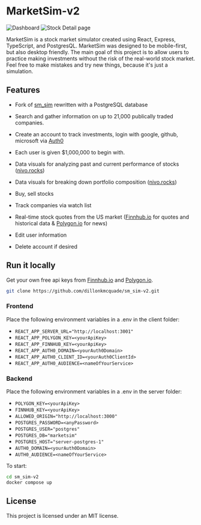 # MarketSim-v2

![Dashboard](assets/dashboard.png)
![Stock Detail page](assets/stockDetails.png)

MarketSim is a stock market simulator created using React, Express, TypeScript, and PostgresQL. MarketSim was designed to be mobile-first, but also desktop friendly. The main goal of this project is to allow users to practice making investments without the risk of the real-world stock market. Feel free to make mistakes and try new things, because it's just a simulation.

## Features

- Fork of [sm_sim](https://github.com/dillonkmcquade/sm_sim) rewritten with a PostgreSQL database

- Search and gather information on up to 21,000 publically traded companies.

- Create an account to track investments, login with google, github, microsoft via [ Auth0 ](https://auth0.com)

- Each user is given $1,000,000 to begin with.

- Data visuals for analyzing past and current performance of stocks ([nivo.rocks](https://nivo.rocks))

- Data visuals for breaking down portfolio composition ([nivo.rocks](https://nivo.rocks))

- Buy, sell stocks

- Track companies via watch list

- Real-time stock quotes from the US market ([Finnhub.io](https://finnhub.io) for quotes and historical data & [Polygon.io](https://polygon.io) for news)

- Edit user information

- Delete account if desired

## Run it locally

Get your own free api keys from [Finnhub.io](https://finnhub.io) and [Polygon.io](https://polygon.io).

```bash
git clone https://github.com/dillonkmcquade/sm_sim-v2.git
```

### Frontend

Place the following environment variables in a .env in the client folder:

- `REACT_APP_SERVER_URL="http://localhost:3001"`
- `REACT_APP_POLYGON_KEY=<yourApiKey>`
- `REACT_APP_FINNHUB_KEY=<yourApiKey>`
- `REACT_APP_AUTH0_DOMAIN=<yourAuth0Domain>`
- `REACT_APP_AUTH0_CLIENT_ID=<yourAuth0ClientId>`
- `REACT_APP_AUTH0_AUDIENCE=<nameOfYourService>`

### Backend

Place the following environment variables in a .env in the server folder:

- `POLYGON_KEY=<yourApiKey>`
- `FINNHUB_KEY=<yourApiKey>`
- `ALLOWED_ORIGIN="http://localhost:3000"`
- `POSTGRES_PASSWORD=<anyPassword>`
- `POSTGRES_USER="postgres"`
- `POSTGRES_DB="marketsim"`
- `POSTGRES_HOST="server-postgres-1"`
- `AUTH0_DOMAIN=<yourAuth0Domain>`
- `AUTH0_AUDIENCE=<nameOfYourService>`

To start:

```bash
cd sm_sim-v2
docker compose up
```

## License

This project is licensed under an MIT license.

